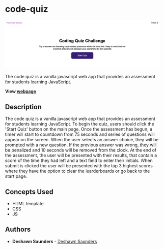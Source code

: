 # code-quiz

![Code Quiz](https://github.com/Sha-94/code-quiz/blob/main/code-quiz.png)

The code quiz is a vanilla javascript web app that provides an assessment for students learning JavaScript. 

**View [webpage](https://sha-94.github.io/code-quiz/)**

## Description
The code quiz is a vanilla javascript web app that provides an assessment for students learning JavaScript. To begin the quiz, users should click the 'Start Quiz' button on the main page.
Once the assessment has begun, a timer will start to countdown from 75 seconds and series of questions will appear on the screen. When the user selects an answer choice, they will be prompted with a new 
question. If the previous answer was wrong, they will be penalized and 10 seconds will be removed from the clock. At the end of the assessment, the user will be presented with their results, that contain a score 
of the time they had left and a text field to enter their initials. When submit is clicked the user will be presented with the top 3 highest scores where they have the option to clear the learderboards or go back to the start page. 

## Concepts Used

- HTML template
- CSS 
- JS

## Authors

- **Deshawn Saunders** - [Deshawn Saunders](https://github.com/Sha-94)
